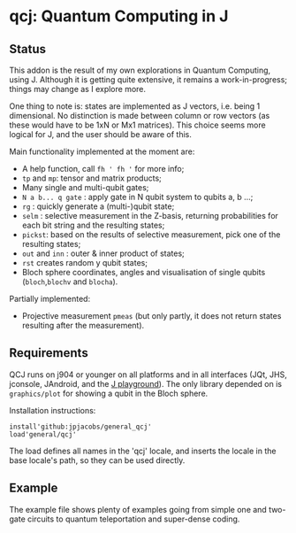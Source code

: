 # qcj: Quantum Computing in J

## Status
This addon is the result of my own explorations in Quantum Computing, using J.
Although it is getting quite extensive, it remains a work-in-progress; things may change as I explore more.

One thing to note is: states are implemented as J vectors, i.e. being 1 dimensional. No distinction is made between column or row vectors (as these would have to be 1xN or Mx1 matrices). This choice seems more logical for J, and the user should be aware of this.

Main functionality implemented at the moment are:

- A help function, call `fh ' fh '` for more info;
- `tp` and `mp`: tensor and matrix products;
- Many single and multi-qubit gates;
- `N a b... q gate` : apply gate in N qubit system to qubits a, b ...; 
- `rg` : quickly generate a (multi-)qubit state;
- `selm` : selective measurement in the Z-basis, returning probabilities for each bit string and the resulting states;
- `pickst`: based on the results of selective measurement, pick one of the resulting states;
- `out` and `inn` : outer & inner product of states;
- `rst` creates random y qubit states;
- Bloch sphere coordinates, angles and visualisation of single qubits (`bloch`,`blochv` and `blocha`).

Partially implemented:
- Projective measurement `pmeas` (but only partly, it does not return states resulting after the measurement).

## Requirements
QCJ runs on j904 or younger on all platforms and in all interfaces (JQt, JHS, jconsole, JAndroid, and the [J playground](https://jsoftware.github.io/j-playground/bin/html2/#base64=aW5zdGFsbCdnaXRodWI6anBqYWNvYnMvZ2VuZXJhbF9xY2onCmxvYWQnZ2VuZXJhbC9xY2onCmxvYWRkICdhZGRvbnMvZ2VuZXJhbC9xY2ovZXhhbXBsZXMuaWpzJw==)).
The only library depended on is `graphics/plot` for showing a qubit in the Bloch sphere.

Installation instructions:

    install'github:jpjacobs/general_qcj'
    load'general/qcj'

The load defines all names in the 'qcj' locale, and inserts the locale in the base locale's path, so they can be used directly.

## Example
The example file shows plenty of examples going from simple one and two-gate circuits to quantum teleportation and super-dense coding.
